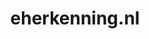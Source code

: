 ---
layout: post
title:  "eherkenning.nl"
internal_url:  "/dutchgov/eherkenning.nl.html"
categories: dutchgov
---